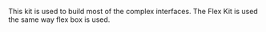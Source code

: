 This kit is used to build most of the complex interfaces. The Flex Kit is used the same way flex box is used.
